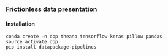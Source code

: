 ### Frictionless data presentation

#### Installation

    conda create -n dpp theano tensorflow keras pillow pandas
    source activate dpp
    pip install datapackage-pipelines
    
